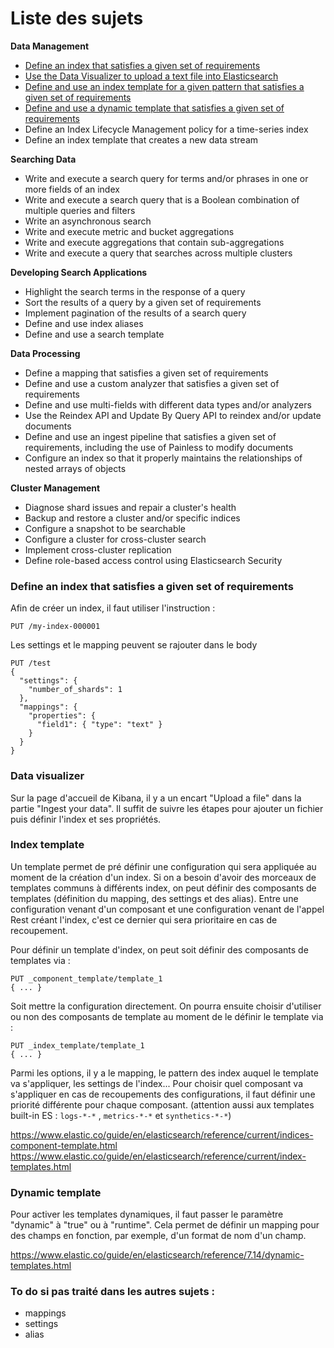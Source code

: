 # Liste des sujets



**Data Management**

- [Define an index that satisfies a given set of requirements](#define-an-index-that-satisfies-a-given-set-of-requirements)
- [Use  the Data Visualizer to upload a text file into Elasticsearch](#data-visualizer)
- [Define and use an index template for a given pattern that satisfies a given set of requirements](#index-template)
- [Define and use a dynamic template that satisfies a given set of requirements](#dynamic-template)
- Define an Index Lifecycle Management policy for a time-series index
- Define an index template that creates a new data stream

**Searching Data**

- Write and execute a search query for terms and/or phrases in one or more fields of an index
- Write and execute a search query that is a Boolean combination of multiple queries and filters
-  Write an asynchronous search
- Write and execute metric and bucket aggregations
- Write and execute aggregations that contain sub-aggregations
- Write and execute a query that searches across multiple clusters

**Developing Search Applications**

- Highlight the search terms in the response of a query
- Sort the results of a query by a given set of requirements
- Implement pagination of the results of a search query
- Define and use index aliases
- Define and use a search template

**Data Processing**

- Define a mapping that satisfies a given set of requirements
- Define and use a custom analyzer that satisfies a given set of requirements
- Define and use multi-fields with different data types and/or analyzers
- Use the Reindex API and Update By Query API to reindex and/or update documents
- Define and use an ingest pipeline that satisfies a given set of requirements, including the use of Painless to modify documents
- Configure an index so that it properly maintains the relationships of nested arrays of objects

**Cluster Management**

- Diagnose shard issues and repair a cluster's health
- Backup and restore a cluster and/or specific indices
-  Configure a snapshot to be searchable
- Configure a cluster for cross-cluster search
- Implement cross-cluster replication
- Define role-based access control using Elasticsearch Security





### Define an index that satisfies a given set of requirements

Afin de créer un index, il faut utiliser l'instruction :

```console
PUT /my-index-000001
```

Les settings et le mapping peuvent se rajouter dans le body

```console
PUT /test
{
  "settings": {
    "number_of_shards": 1
  },
  "mappings": {
    "properties": {
      "field1": { "type": "text" }
    }
  }
}
```

### Data visualizer

Sur la page d'accueil de Kibana, il y a un encart "Upload a file" dans la partie "Ingest your data". Il suffit de suivre les étapes pour ajouter un fichier puis définir l'index et ses propriétés.

### Index template

Un template permet de pré définir une configuration qui sera appliquée au moment de la création d'un index. Si on a besoin d'avoir des morceaux de templates communs à différents index, on peut définir des composants de templates (définition du mapping, des settings et des alias). Entre une configuration venant d'un composant et une configuration venant de l'appel Rest créant l'index, c'est ce dernier qui sera prioritaire en cas de recoupement.

Pour définir un template d'index, on peut soit définir des composants de templates via :

```console
PUT _component_template/template_1
{ ... }
```
Soit mettre la configuration directement. On pourra ensuite choisir d'utiliser ou non des composants de template au moment de le définir le template via :
```console
PUT _index_template/template_1
{ ... }
```
Parmi les options, il y a le mapping, le pattern des index auquel le template va s'appliquer, les settings de l'index... Pour choisir quel composant va s'appliquer en cas de recoupements des configurations, il faut définir une priorité différente pour chaque composant. (attention aussi aux templates built-in ES : `logs-*-*` , `metrics-*-*` et `synthetics-*-*`)

https://www.elastic.co/guide/en/elasticsearch/reference/current/indices-component-template.html
https://www.elastic.co/guide/en/elasticsearch/reference/current/index-templates.html


### Dynamic template

Pour activer les templates dynamiques, il faut passer le paramètre "dynamic" à "true" ou à "runtime". Cela permet de définir un mapping pour des champs en fonction, par exemple, d'un format de nom d'un champ.  

https://www.elastic.co/guide/en/elasticsearch/reference/7.14/dynamic-templates.html

### To do si pas traité dans les autres sujets :
- mappings
- settings
- alias
